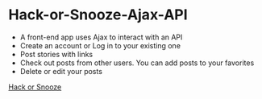 # Hack-or-Snooze-Ajax-API

- A front-end app uses Ajax to interact with an API
- Create an account or Log in to your existing one
- Post stories with links
- Check out posts from other users. You can add posts to your favorites
- Delete or edit your posts

[Hack or Snooze](https://aycetiner.github.io/hack-or-snooze-ajax-api/)
